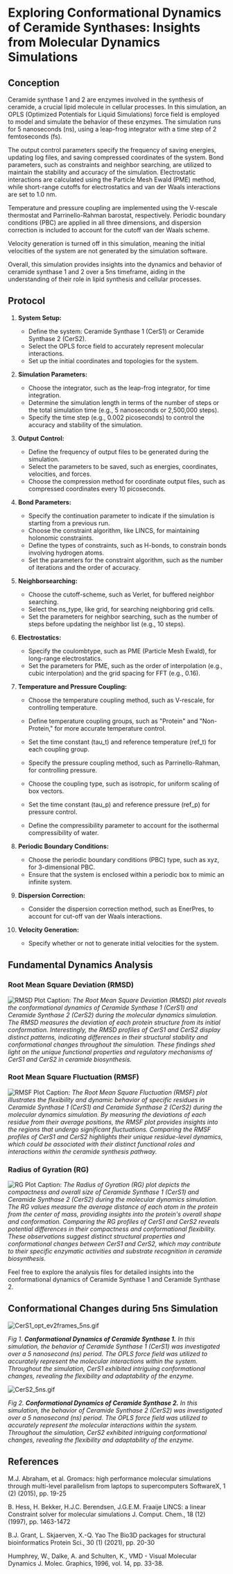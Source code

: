 # Exploring Conformational Dynamics of Ceramide Synthases: Insights from Molecular Dynamics Simulations
## Conception
Ceramide synthase 1 and 2 are enzymes involved in the synthesis of ceramide, a crucial lipid molecule in cellular processes. In this simulation, an OPLS (Optimized Potentials for Liquid Simulations) force field is employed to model and simulate the behavior of these enzymes. The simulation runs for 5 nanoseconds (ns), using a leap-frog integrator with a time step of 2 femtoseconds (fs).

The output control parameters specify the frequency of saving energies, updating log files, and saving compressed coordinates of the system. Bond parameters, such as constraints and neighbor searching, are utilized to maintain the stability and accuracy of the simulation. Electrostatic interactions are calculated using the Particle Mesh Ewald (PME) method, while short-range cutoffs for electrostatics and van der Waals interactions are set to 1.0 nm.

Temperature and pressure coupling are implemented using the V-rescale thermostat and Parrinello-Rahman barostat, respectively. Periodic boundary conditions (PBC) are applied in all three dimensions, and dispersion correction is included to account for the cutoff van der Waals scheme.

Velocity generation is turned off in this simulation, meaning the initial velocities of the system are not generated by the simulation software.

Overall, this simulation provides insights into the dynamics and behavior of ceramide synthase 1 and 2 over a 5ns timeframe, aiding in the understanding of their role in lipid synthesis and cellular processes.

## Protocol
1. **System Setup:**
   - Define the system: Ceramide Synthase 1 (CerS1) or Ceramide Synthase 2 (CerS2).
   - Select the OPLS force field to accurately represent molecular interactions.
   - Set up the initial coordinates and topologies for the system.

2. **Simulation Parameters:**
   - Choose the integrator, such as the leap-frog integrator, for time integration.
   - Determine the simulation length in terms of the number of steps or the total simulation time (e.g., 5 nanoseconds or 2,500,000 steps).
   - Specify the time step (e.g., 0.002 picoseconds) to control the accuracy and stability of the simulation.

3. **Output Control:**
   - Define the frequency of output files to be generated during the simulation.
   - Select the parameters to be saved, such as energies, coordinates, velocities, and forces.
   - Choose the compression method for coordinate output files, such as compressed coordinates every 10 picoseconds.

4. **Bond Parameters:**
   - Specify the continuation parameter to indicate if the simulation is starting from a previous run.
   - Choose the constraint algorithm, like LINCS, for maintaining holonomic constraints.
   - Define the types of constraints, such as H-bonds, to constrain bonds involving hydrogen atoms.
   - Set the parameters for the constraint algorithm, such as the number of iterations and the order of accuracy.

5. **Neighborsearching:**
   - Choose the cutoff-scheme, such as Verlet, for buffered neighbor searching.
   - Select the ns_type, like grid, for searching neighboring grid cells.
   - Set the parameters for neighbor searching, such as the number of steps before updating the neighbor list (e.g., 10 steps).

6. **Electrostatics:**
   - Specify the coulombtype, such as PME (Particle Mesh Ewald), for long-range electrostatics.
   - Set the parameters for PME, such as the order of interpolation (e.g., cubic interpolation) and the grid spacing for FFT (e.g., 0.16).

7. **Temperature and Pressure Coupling:**
   - Choose the temperature coupling method, such as V-rescale, for controlling temperature.
   - Define temperature coupling groups, such as "Protein" and "Non-Protein," for more accurate temperature control.
   - Set the time constant (tau_t) and reference temperature (ref_t) for each coupling group.

   - Specify the pressure coupling method, such as Parrinello-Rahman, for controlling pressure.
   - Choose the coupling type, such as isotropic, for uniform scaling of box vectors.
   - Set the time constant (tau_p) and reference pressure (ref_p) for pressure control.
   - Define the compressibility parameter to account for the isothermal compressibility of water.

8. **Periodic Boundary Conditions:**
   - Choose the periodic boundary conditions (PBC) type, such as xyz, for 3-dimensional PBC.
   - Ensure that the system is enclosed within a periodic box to mimic an infinite system.

9. **Dispersion Correction:**
   - Consider the dispersion correction method, such as EnerPres, to account for cut-off van der Waals interactions.

10. **Velocity Generation:**
    - Specify whether or not to generate initial velocities for the system.


## Fundamental Dynamics Analysis

### Root Mean Square Deviation (RMSD)
![RMSD Plot](https://github.com/paulshamrat/230704_CerS/raw/main/rmsd_plot_230425.png)
Caption: *The Root Mean Square Deviation (RMSD) plot reveals the conformational dynamics of Ceramide Synthase 1 (CerS1) and Ceramide Synthase 2 (CerS2) during the molecular dynamics simulation. The RMSD measures the deviation of each protein structure from its initial conformation. Interestingly, the RMSD profiles of CerS1 and CerS2 display distinct patterns, indicating differences in their structural stability and conformational changes throughout the simulation. These findings shed light on the unique functional properties and regulatory mechanisms of CerS1 and CerS2 in ceramide biosynthesis.*

### Root Mean Square Fluctuation (RMSF)
![RMSF Plot](https://github.com/paulshamrat/230704_CerS/raw/main/rmsf_ca_230425.png)
Caption: *The Root Mean Square Fluctuation (RMSF) plot illustrates the flexibility and dynamic behavior of specific residues in Ceramide Synthase 1 (CerS1) and Ceramide Synthase 2 (CerS2) during the molecular dynamics simulation. By measuring the deviations of each residue from their average positions, the RMSF plot provides insights into the regions that undergo significant fluctuations. Comparing the RMSF profiles of CerS1 and CerS2 highlights their unique residue-level dynamics, which could be associated with their distinct functional roles and interactions within the ceramide synthesis pathway.*

### Radius of Gyration (RG)
![RG Plot](https://github.com/paulshamrat/230704_CerS/raw/main/rg_230425.png)
Caption: *The Radius of Gyration (RG) plot depicts the compactness and overall size of Ceramide Synthase 1 (CerS1) and Ceramide Synthase 2 (CerS2) during the molecular dynamics simulation. The RG values measure the average distance of each atom in the protein from the center of mass, providing insights into the protein's overall shape and conformation. Comparing the RG profiles of CerS1 and CerS2 reveals potential differences in their compactness and conformational flexibility. These observations suggest distinct structural properties and conformational changes between CerS1 and CerS2, which may contribute to their specific enzymatic activities and substrate recognition in ceramide biosynthesis.*

Feel free to explore the analysis files for detailed insights into the conformational dynamics of Ceramide Synthase 1 and Ceramide Synthase 2.


## Conformational Changes during 5ns Simulation

![CerS1_opt_ev2frames_5ns.gif](https://github.com/paulshamrat/230704_CerS/raw/8bab7cfd60246bc38c1f1c554f946e5cb530eff3/CerS1_opt_ev2frames_5ns.gif)

*Fig 1. **Conformational Dynamics of Ceramide Synthase 1.** In this simulation, the behavior of Ceramide Synthase 1 (CerS1) was investigated over a 5 nanosecond (ns) period. The OPLS force field was utilized to accurately represent the molecular interactions within the system. Throughout the simulation, CerS1 exhibited intriguing conformational changes, revealing the flexibility and adaptability of the enzyme.*

![CerS2_5ns.gif](https://github.com/paulshamrat/230704_CerS/raw/8bab7cfd60246bc38c1f1c554f946e5cb530eff3/CerS2_5ns.gif)

*Fig 2. **Conformational Dynamics of Ceramide Synthase 2.** In this simulation, the behavior of Ceramide Synthase 2 (CerS2) was investigated over a 5 nanosecond (ns) period. The OPLS force field was utilized to accurately represent the molecular interactions within the system. Throughout the simulation, CerS2 exhibited intriguing conformational changes, revealing the flexibility and adaptability of the enzyme.*


## References

M.J. Abraham, et al.
Gromacs: high performance molecular simulations through multi-level parallelism from laptops to supercomputers
SoftwareX, 1 (2) (2015), pp. 19-25

B. Hess, H. Bekker, H.J.C. Berendsen, J.G.E.M. Fraaije
LINCS: a linear Constraint solver for molecular simulations
J. Comput. Chem., 18 (12) (1997), pp. 1463-1472


B.J. Grant, L. Skjaerven, X.-Q. Yao
The Bio3D packages for structural bioinformatics
Protein Sci., 30 (1) (2021), pp. 20-30

Humphrey, W., Dalke, A. and Schulten, K., 
VMD - Visual Molecular Dynamics
J. Molec. Graphics, 1996, vol. 14, pp. 33-38.